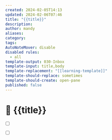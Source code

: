 ```yaml
---
created: 2024-02-05T14:13
updated: 2024-02-06T07:46
title: "{{title}}"
description: 
author: mandy
aliases: 
category: 
tags: 
AutoNoteMover: disable
disabled rules:
  - all
template-output: 030-Inbox
template-input: title,body
template-replacement: "[[learning-template]]"
template-should-replace: sometimes
template-should-create: open-pane
published: false
---
```

# 🚀 {{title}}

- [ ] []()
- [ ] []()

